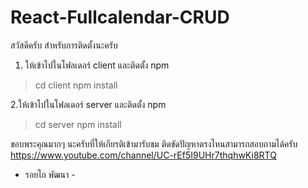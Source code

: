 # React-Fullcalendar-CRUD
สวัสดีครับ สำหรับการติดตั้งนะครับ
1. ให้เข้าไปในโฟลเดอร์ client และติดตั้ง npm
>cd client 
>npm install

2.ให้เข้าไปในโฟลเดอร์ server และติดตั้ง npm
>cd server
>npm install



ขอบพระคุณมากๆ นะครับที่ให้เกียรติเข้ามารับชม
ติดขัดปัญหาตรงไหนสามารถสอบถามได้ครับ
https://www.youtube.com/channel/UC-rEf5I9UHr7thqhwKi8RTQ
- รอยไถ พัฒนา -
    
